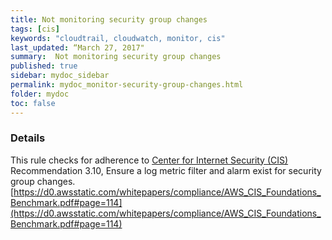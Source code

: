 ```yaml
---
title: Not monitoring security group changes
tags: [cis]
keywords: "cloudtrail, cloudwatch, monitor, cis"
last_updated: “March 27, 2017"
summary:  Not monitoring security group changes
published: true
sidebar: mydoc_sidebar
permalink: mydoc_monitor-security-group-changes.html
folder: mydoc
toc: false
---
```


### Details  
This rule checks for adherence to [Center for Internet Security (CIS)](https://www.cisecurity.org/) Recommendation 3.10, Ensure a log metric filter and alarm exist for security group changes. [https://d0.awsstatic.com/whitepapers/compliance/AWS_CIS_Foundations_Benchmark.pdf#page=114](https://d0.awsstatic.com/whitepapers/compliance/AWS_CIS_Foundations_Benchmark.pdf#page=114) 
